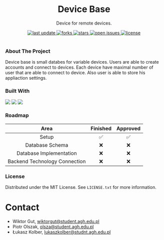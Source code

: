 <div align="center">
  
  <h1> Device Base </h1>
  <p> Device for remote devices. </p>
  
  <div>
    <a href="">
      <img src="https://img.shields.io/github/last-commit/psp515/DeviceBase" alt="last update" />
    </a>
    <a href="https://github.com/psp515/DeviceBase/network/members">
      <img src="https://img.shields.io/github/forks/psp515/DeviceBase" alt="forks" />
    </a>
    <a href="https://github.com/psp515/DeviceBase/stargazers">
      <img src="https://img.shields.io/github/stars/psp515/DeviceBase" alt="stars" />
    </a>
    <a href="https://github.com/psp515/DeviceBase/issues/">
      <img src="https://img.shields.io/github/issues/psp515/DeviceBase" alt="open issues" />
    </a>
    <a href="https://github.com/psp515/DeviceBase/blob/master/LICENSE">
      <img src="https://img.shields.io/github/license/psp515/DeviceBase" alt="license" />
    </a>
  </div>
</div>  

<br/>

### About The Project

Device base is small databes for variable devices. Users are able to create accounts and connect to devices.
Each device have maximal number of user that are able to connect to device. Also user is able to store his appliaction settings.

### Built With

<div> 
  <a>
    <img src="https://img.shields.io/badge/-CSharp-2E8B57?logo=csharp" />
  </a>
  <a>
    <img src="https://img.shields.io/badge/-Entity_Framework-2E8B57?logo=entityframework" />
  </a>
  <a>
    <img src="https://img.shields.io/badge/plSQL-F80000?style=for-the-badge&logo=Oracle&logoColor=white&style=flat" />
  </a>
</div>



### Roadmap 

Area| Finished | Approved
:-: | :-: | :-: 
Setup | ✅  | ✅ 
Database Schema | ❌  | ❌ 
Database Implementation | ❌ | ❌ 
Backend Technology Connection | ❌ | ❌ 


### License

Distributed under the MIT License. See `LICENSE.txt` for more information.


# Contact

- Wiktor Gut, wiktorgut@student.agh.edu.pl 
- Piotr Olszak, olsza@student.agh.edu.pl
- Łukasz Kolber, lukaszkolber@studnt.agh.edu.pl
